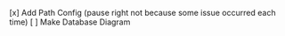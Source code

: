 [x] Add Path Config (pause right not because some issue occurred each time)
[ ] Make Database Diagram
